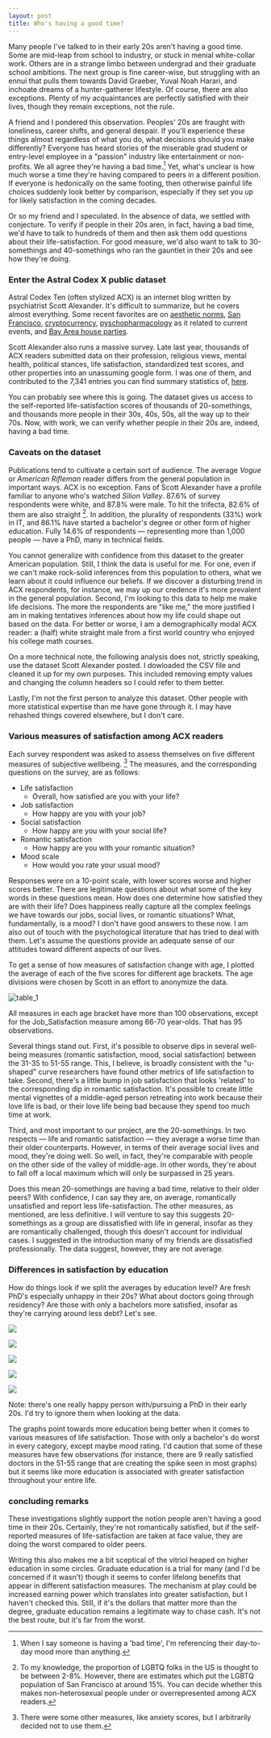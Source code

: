 ```yaml
---
layout: post
title: Who's having a good time?
---
```


Many people I've talked to in their early 20s aren't having a good time. Some are mid-leap from school to industry, or stuck in menial white-collar work. Others are in a strange limbo between undergrad and their graduate school ambitions. The next group is fine career-wise, but struggling with an ennui that pulls them towards David Graeber, Yuval Noah Harari, and inchoate dreams of a hunter-gatherer lifestyle. Of course, there are also exceptions. Plenty of my acquaintances are perfectly satisfied with their lives, though they remain exceptions, not the rule.

A friend and I pondered this observation. Peoples' 20s are fraught with loneliness, career shifts, and general despair. If you'll experience these things almost regardless of what you do, what decisions should you make differently? Everyone has heard stories of the miserable grad student or entry-level employee in a "passion" industry like entertainment or non-profits. We all agree they're having a bad time.[^1] Yet, what's unclear is how much worse a time they're having compared to peers in a different position. If everyone is hedonically on the same footing, then otherwise painful life choices suddenly look better by comparison, especially if they set you up for likely satisfaction in the coming decades.

Or so my friend and I speculated. In the absence of data, we settled with conjecture. To verify if people in their 20s aren, in fact, having a bad time, we'd have to talk to hundreds of them and then ask them odd questions about their life-satisfaction. For good measure, we'd also want to talk to 30-somethings and 40-somethings who ran the gauntlet in their 20s and see how they're doing.

### Enter the Astral Codex X public dataset

Astral Codex Ten (often stylized ACX) is an internet blog written by psychiatrist Scott Alexander. It's difficult to summarize, but he covers almost everything. Some recent favorites are on [aesthetic norms](https://astralcodexten.substack.com/p/whither-tartaria), [San Francisco](https://astralcodexten.substack.com/p/book-review-san-fransicko), [cryptocurrency](https://astralcodexten.substack.com/p/why-im-less-than-infinitely-hostile), [pyschopharmacology](https://astralcodexten.substack.com/p/the-psychopharmacology-of-the-ftx) as it related to current events, and [Bay Area house parties](https://astralcodexten.substack.com/p/every-bay-area-house-party).

Scott Alexander also runs a massive survey. Late last year, thousands of ACX readers submitted data on their profession, religious views, mental health, political stances, life satisfaction, standardized test scores, and other properties into an unassuming google form. I was one of them, and contributed to the 7,341 entries you can find summary statistics of, [here](https://docs.google.com/forms/d/e/1FAIpQLScHznuYU9nWqDyNvZ8fQySdWHk5rrj2IdEDMgarf3s34bSPrA/viewanalytics).

You can probably see where this is going. The dataset gives us access to the self-reported life-satisfaction scores of thousands of 20-somethings, and thousands more people in their 30s, 40s, 50s, all the way up to their 70s. Now, with work, we can verify whether people in their 20s are, indeed, having a bad time.  

### Caveats on the dataset

Publications tend to cultivate a certain sort of audience. The average  *Vogue* or *American Rifleman* reader differs from the general population in important ways. ACX is no exception. Fans of Scott Alexander have a profile familiar to anyone who's watched *Silion Valley*. 87.6% of survey respondents were white, and 87.8% were male. To hit the trifecta, 82.6% of them are also straight [^2]. In addition, the plurality of respondents (33%) work in IT, and 86.1% have started a bachelor's degree or other form of higher education. Fully 14.6% of respondents — representing more than 1,000 people — have a PhD, many in technical fields.

You cannot generalize with confidence from this dataset to the greater American population. Still, I think the data is useful for me. For one, even if we can't make rock-solid inferences from this population to others, what we learn about it could influence our beliefs. If we discover a disturbing trend in ACX respondents, for instance, we may up our credence it's more prevalent in the general population. Second, I'm looking to this data to help me make life decisions. The more the respondents are "like me," the more justified I am in making tentatives inferences about how my life could shape out based on the data. For better or worse, I am a demographically modal ACX reader: a (half) white straight male from a first world country who enjoyed his college math courses.  

On a more technical note, the following analysis does not, strictly speaking, use the dataset Scott Alexander posted. I dowloaded the CSV file and cleaned it up for my own purposes. This included removing empty values and changing the column headers so I could refer to them better.

Lastly, I'm not the first person to analyze this dataset. Other people with more statistical expertise than me have gone through it. I may have rehashed things covered elsewhere, but I don't care.

### Various measures of satisfaction among ACX readers

Each survey respondent was asked to assess themselves on five different measures of subjective wellbeing. [^3] The measures, and the corresponding questions on the survey, are as follows:

- Life satisfaction
  - Overall, how satisfied are you with your life?
- Job satisfaction
  - How happy are you with your job?
- Social satisfaction
  - How happy are you with your social life?
- Romantic satisfaction
  - How happy are you with your romantic situation?
- Mood scale
  - How would you rate your usual mood?

Responses were on a 10-point scale, with lower scores worse and higher scores better. There are legitimate questions about what some of the key words in these questions mean. How does one determine how satisfied they are with their life? Does happiness really capture all the complex feelings we have towards our jobs, social lives, or romantic situations? What, fundamentally, is a mood? I don't have good answers to these now. I am also out of touch with the psychological literature that has tried to deal with them. Let's assume the questions provide an adequate sense of our attitudes toward different aspects of our lives.

To get a sense of how measures of satisfaction change with age, I plotted the average of each of the five scores for different age brackets. The age divisions were chosen by Scott in an effort to anonymize the data.

![table_1](/assets/pictures/good_time/mean_wellbeing_age.png)

All measures in each age bracket have more than 100 observations, except for the Job_Satisfaction measure among 66-70 year-olds. That has 95 observations.

Several things stand out. First, it's possible to observe dips in several well-being measures (romantic satisfaction, mood, social satisfaction) between the 31-35 to 51-55 range. This, I believe, is broadly consistent with the "u-shaped" curve researchers have found other metrics of life satisfaction to take. Second, there's a little bump in job satisfaction that looks 'related' to the corresponding dip in romantic satisfaction. It's possible to create little mental vignettes of a middle-aged person retreating into work because their love life is bad, or their love life being bad because they spend too much time at work.

Third, and most important to our project, are the 20-somethings. In two respects — life and romantic satisfaction — they average a worse time than their older counterparts. However, in terms of their average social lives and mood, they're doing well. So well, in fact, they're comparable with people on the other side of the valley of middle-age. In other words, they're about to fall off a local maximum which will only be surpassed in 25 years.

Does this mean 20-somethings are having a bad time, relative to their older peers? With confidence, I can say they are, on average, romantically unsatisfied and report less life-satisfaction. The other measures, as mentioned, are less definitive. I will venture to say this suggests 20-somethings as a group are dissatisfied with life in general, insofar as they are romantically challenged, though this doesn't account for individual cases. I suggested in the introduction many of my friends are dissatisfied professionally. The data suggest, however, they are not average.

### Differences in satisfaction by education

How do things look if we split the averages by education level? Are fresh PhD's especially unhappy in their 20s? What about doctors going through residency? Are those with only a bachelors more satisfied, insofar as they're carrying around less debt? Let's see.

![](/assets/pictures/good_time/life_by_age_and_ed.png)

![](/assets/pictures/good_time/job_satis_age.png)

![](/assets/picutres/good_time/soc_sat_age.png)

![](/assets/pictures/good_time/rom_sat_age.png)

![](/assets/pictures/good_time/mood_sat_age.png)

Note: there's one really happy person with/pursuing a PhD in their early 20s. I'd try to ignore them when looking at the data.

The graphs point towards more education being better when it comes to various measures of life satisfaction. Those with only a bachelor's do worst in every category, except maybe mood rating. I'd caution that some of these measures have few observations (for instance, there are 9 really satisfied doctors in the 51-55 range that are creating the spike seen in most graphs) but it seems like more education is associated with greater satisfaction throughout your entire life.


### concluding remarks

These investigations slightly support the notion people aren't having a good time in their 20s. Certainly, they're not romantically satisfied, but if the self-reported measures of life-satisfaction are taken at face value, they are doing the worst compared to older peers.

Writing this also makes me a bit sceptical of the vitriol heaped on higher education in some circles. Graduate education is a trial for many (and I'd be concerned if it wasn't) though it seems to confer lifelong benefits that appear in different satisfaction measures. The mechanism at play could be increased earning power which translates into greater satisfaction, but I haven't checked this. Still, if it's the dollars that matter more than the degree, graduate education remains a legitimate way to chase cash. It's not the best route, but it's far from the worst.

[^1]: When I say someone is having a 'bad time', I'm referencing their day-to-day mood more than anything.

[^2]: To my knowledge, the proportion of LGBTQ folks in the US is thought to be between 2-8%. However, there are estimates which put the LGBTQ population of San Francisco at around 15%. You can decide whether this makes non-heterosexual people under or overrepresented among ACX readers.

[^3]: There were some other measures, like anxiety scores, but I arbitrarily decided not to use them.
